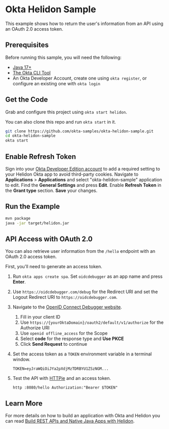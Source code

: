 # Okta Helidon Sample

<!--
This example shows you how to use the [Micronaut's OAuth 2.0 support][] to login a user. The login is achieved through the [Authorization Code Flow][] where the user is redirected to the Okta-Hosted login page. After the user authenticates, they are redirected back to the application and a local cookie session is created.-->

This example shows how to return the user's information from an API using an OAuth 2.0 access token.

## Prerequisites

Before running this sample, you will need the following:

* [Java 17+](https://sdkman.io/jdks)
* [The Okta CLI Tool](https://github.com/okta/okta-cli/#installation)
* An Okta Developer Account, create one using `okta register`, or configure an existing one with `okta login`

## Get the Code

Grab and configure this project using `okta start helidon`.

You can also clone this repo and run `okta start` in it.

```bash
git clone https://github.com/okta-samples/okta-helidon-sample.git
cd okta-helidon-sample
okta start
```

## Enable Refresh Token

Sign into your [Okta Developer Edition account](https://developer.okta.com/login/) to add a required setting to your Helidon Okta app to avoid third-party cookies. Navigate to **Applications** > **Applications** and select "okta-helidon-sample" application to edit. Find the **General Settings** and press **Edit**. Enable **Refresh Token** in the **Grant type** section. **Save** your changes.

## Run the Example

```bash
mvn package
java -jar target/helidon.jar
```

<!-- Log in at `http://localhost:8080`. -->

## API Access with OAuth 2.0

You can also retrieve user information from the `/hello` endpoint with an OAuth 2.0 access token.

First, you'll need to generate an access token.

1. Run `okta apps create spa`. Set `oidcdebugger` as an app name and press **Enter**.

2. Use `https://oidcdebugger.com/debug` for the Redirect URI and set the Logout Redirect URI to `https://oidcdebugger.com`.

3. Navigate to the [OpenID Connect Debugger website](https://oidcdebugger.com/).

    1. Fill in your client ID
    2. Use `https://{yourOktaDomain}/oauth2/default/v1/authorize` for the Authorize URI
    3. Use `openid offline_access` for the Scope
    4. Select **code** for the response type and **Use PKCE**
    5. Click **Send Request** to continue

4. Set the access token as a `TOKEN` environment variable in a terminal window.

       TOKEN=eyJraWQiOiJYa2pXdjMzTDRBYU1ZSzNGM...

5. Test the API with [HTTPie](https://httpie.io/cli) and an access token.

       http :8080/hello Authorization:"Bearer $TOKEN"

## Learn More

For more details on how to build an application with Okta and Helidon you can read [Build REST APIs and Native Java Apps with Helidon](https://developer.okta.com/blog/2022/01/06/native-java-helidon).

[Helidon's OIDC support]: https://github.com/oracle/helidon/issues/3590
[OIDC Web Application Setup Instructions]: https://developer.okta.com/docs/guides/implement-grant-type/authcode/main/#set-up-your-app
[Authorization Code Flow]: https://developer.okta.com/docs/guides/implement-grant-type/authcode/main/

